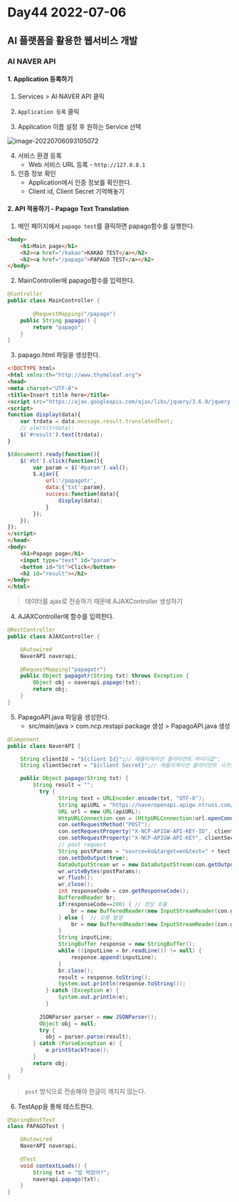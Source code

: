 # Day44 2022-07-06

## AI 플랫폼을 활용한 웹서비스 개발

### AI NAVER API 

#### 1. Application 등록하기

1. Services > AI·NAVER API 클릭

2. `Application 등록` 클릭

3. Application 이름 설정 후 원하는 Service 선택

![image-20220706093105072](C:\Users\hasun\AppData\Roaming\Typora\typora-user-images\image-20220706093105072.png)

4. 서비스 환경 등록
   - Web 서비스 URL 등록 - `http://127.0.0.1`
5. 인증 정보 확인
   - Application에서 인증 정보를 확인한다.
   - Client id, Client Secret 기억해놓기

#### 2. API 적용하기 - Papago Text Translation

1. 메인 페이지에서 `papago test`를 클릭하면 papago함수를 실행한다.

```html
<body>
	<h1>Main page</h1>
	<h2><a href="/kakao">KAKAO TEST</a></h2>
    <h2><a href="/papago">PAPAGO TEST</a></h2>
</body>
```

2. MainController에 papago함수를 입력한다.

```java
@Controller
public class MainController {
    
		@RequestMapping("/papago")
	public String papago() {
		return "papago";
	}
}
```

3. papago.html 파일을 생성한다.

```html
<!DOCTYPE html>
<html xmlns:th="http://www.thymeleaf.org">
<head>
<meta charset="UTF-8">
<title>Insert title here</title>
<script src="https://ajax.googleapis.com/ajax/libs/jquery/3.6.0/jquery.min.js"></script>
<script>
function display(data){
	var trdata = data.message.result.translatedText;
	// alert(trdata);
	$('#result').text(trdata);
}

$(document).ready(function(){
	$('#bt').click(function(){
		var param = $('#param').val();
		$.ajax({
			url:'/papagotr',
			data:{'txt':param},
			success:function(data){
				display(data);
			}
		});
	});
});
</script>
</head>
<body>
	<h1>Papago page</h1>
	<input type="text" id="param">
	<button id="bt">Click</button>
	<h2 id="result"></h2>
</body>
</html>
```

> 데이터를 ajax로 전송하기 때문에 AJAXController 생성하기

4. AJAXController에 함수를 입력한다.

```java
@RestController
public class AJAXController {

	@Autowired
	NaverAPI naverapi;
	
	@RequestMapping("papagotr")
	public Object papagotr(String txt) throws Exception {
        Object obj = naverapi.papago(txt);
		return obj;
	}
}
```

5. PapagoAPI.java 파일을 생성한다.
   - src/main/java > com.ncp.restapi package 생성 > PapagoAPI.java 생성

```java
@Component
public class NaverAPI {

	String clientId = "${client Id}";// 애플리케이션 클라이언트 아이디값";
	String clientSecret = "${client Secret}";// 애플리케이션 클라이언트 시크릿값";

	public Object papago(String txt) {
		String result = "";
	      try {
	            String text = URLEncoder.encode(txt, "UTF-8");
	            String apiURL = "https://naveropenapi.apigw.ntruss.com/nmt/v1/translation";
	            URL url = new URL(apiURL);
	            HttpURLConnection con = (HttpURLConnection)url.openConnection();
	            con.setRequestMethod("POST");
	            con.setRequestProperty("X-NCP-APIGW-API-KEY-ID", clientId);
	            con.setRequestProperty("X-NCP-APIGW-API-KEY", clientSecret);
	            // post request
	            String postParams = "source=ko&target=en&text=" + text;
	            con.setDoOutput(true);
	            DataOutputStream wr = new DataOutputStream(con.getOutputStream());
	            wr.writeBytes(postParams);
	            wr.flush();
	            wr.close();
	            int responseCode = con.getResponseCode();
	            BufferedReader br;
	            if(responseCode==200) { // 정상 호출
	                br = new BufferedReader(new InputStreamReader(con.getInputStream()));
	            } else {  // 오류 발생
	                br = new BufferedReader(new InputStreamReader(con.getErrorStream()));
	            }
	            String inputLine;
	            StringBuffer response = new StringBuffer();
	            while ((inputLine = br.readLine()) != null) {
	                response.append(inputLine);
	            }
	            br.close();
	            result = response.toString();
	            System.out.println(response.toString());
	        } catch (Exception e) {
	            System.out.println(e);
	        }
	      
	      JSONParser parser = new JSONParser();
	      Object obj = null;
	      try {
			obj = parser.parse(result);
		} catch (ParseException e) {
			e.printStackTrace();
		}
	    return obj;
	}
}
```

> `post` 방식으로 전송해야 한글이 깨지지 않는다.

6. TestApp을 통해 테스트한다.

```java
@SpringBootTest
class PAPAGOTest {

	@Autowired
	NaverAPI naverapi;
	
	@Test
	void contextLoads() {
		String txt = "밥 먹었어?";
		naverapi.papago(txt);
	}	
}
```

